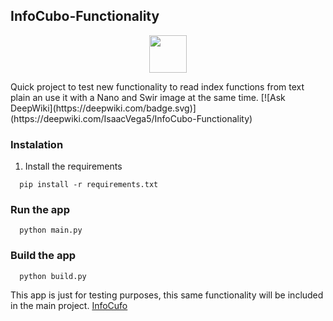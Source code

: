 ## InfoCubo-Functionality
<p align="center">
<img src="https://raw.githubusercontent.com/IsaacVega5/InfoCubo-Functionality/refs/heads/main/cube.ico" width="60" height="60">
</p>
Quick project to test new functionality to read index functions from text plain an use it with a Nano and Swir image at the same time. 
[![Ask DeepWiki](https://deepwiki.com/badge.svg)](https://deepwiki.com/IsaacVega5/InfoCubo-Functionality)

### Instalation
1. Install the requirements
```shell
  pip install -r requirements.txt
```
### Run the app
```shell
  python main.py
```

### Build the app
```shell
  python build.py
```

This app is just for testing purposes, this same functionality will be included in the main project. [InfoCufo](https://github.com/IsaacVega5/InfoCubo-Tauri)
